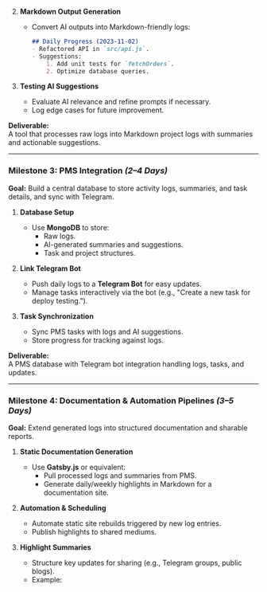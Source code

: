2. **Markdown Output Generation**
    - Convert AI outputs into Markdown-friendly logs:
      ```markdown
      ## Daily Progress (2023-11-02)
      - Refactored API in `src/api.js`.
      - Suggestions:
          1. Add unit tests for `fetchOrders`.
          2. Optimize database queries.
      ```

3. **Testing AI Suggestions**
    - Evaluate AI relevance and refine prompts if necessary.
    - Log edge cases for future improvement.

**Deliverable:**  
A tool that processes raw logs into Markdown project logs with summaries and actionable suggestions.

---

### **Milestone 3: PMS Integration** *(2–4 Days)*

**Goal:** Build a central database to store activity logs, summaries, and task details, and sync with Telegram.

1. **Database Setup**
    - Use **MongoDB** to store:
        - Raw logs.
        - AI-generated summaries and suggestions.
        - Task and project structures.

2. **Link Telegram Bot**
    - Push daily logs to a **Telegram Bot** for easy updates.
    - Manage tasks interactively via the bot (e.g., "Create a new task for deploy testing.").

3. **Task Synchronization**
    - Sync PMS tasks with logs and AI suggestions.
    - Store progress for tracking against logs.

**Deliverable:**  
A PMS database with Telegram bot integration handling logs, tasks, and updates.

---

### **Milestone 4: Documentation & Automation Pipelines** *(3–5 Days)*

**Goal:** Extend generated logs into structured documentation and sharable reports.

1. **Static Documentation Generation**
    - Use **Gatsby.js** or equivalent:
        - Pull processed logs and summaries from PMS.
        - Generate daily/weekly highlights in Markdown for a documentation site.

2. **Automation & Scheduling**
    - Automate static site rebuilds triggered by new log entries.
    - Publish highlights to shared mediums.

3. **Highlight Summaries**
    - Structure key updates for sharing (e.g., Telegram groups, public blogs).
    - Example: